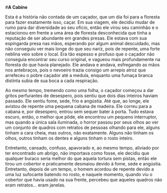 #**A Cabine**

Esta é a história não contada de um caçador, que um dia foi para a floresta para fazer exatamente isso, caçar. Em sua viagem, ele decidiu mudar de rumo para dar diversidade ao seu ofício, então ele virou seu caminhão e o estacionou em frente a uma área de floresta desconhecida que tinha a reputação de ser abundante em grandes presas. Ele estava com sua espingarda presa nas mãos, esperando por algum animal descuidado, mas não conseguiu ver mais longe do que seu nariz, pois de repente, uma forte neblina veio sobre o local. Era tão espesso e profuso que o caçador não conseguia encontrar seu curso original, e vagueou mais profundamente na floresta do que havia planejado. Ele andava e andava, esfregando as mãos nos antebraços, pois o nevoeiro trazia consigo um arrepio atroz que arrefeceu o pobre caçador até a medula, enquanto uma fumaça branca distinta subia de sua boca a cada respiração.

Ao mesmo tempo, tremendo como uma folha, o caçador começou a dar gritos perfurantes de desespero, pois sentiu que dois dias inteiros haviam passado. Ele sentiu fome, sede, frio e angústia. Até que, ao longe, ele avistou de repente uma pequena cabana de madeira.  Ele correu para a cabana e, por desespero, entrou sem sequer bater à porta. Tudo estava escuro, então, o melhor que pôde, ele encontrou um pequeno interruptor, mas quando a única sala iluminada, o horror passou por seus olhos ao ver um conjunto de quadros com retratos de pessoas olhando para ele, alguns tinham a cara cheia, mas outros, não exatamente. Alguns não tinham os olhos, outros tinham os dentes e alguns tinham o rosto inteiro.

Entretanto, cansado, confuso, apavorado e, ao mesmo tempo, aliviado por ter encontrado um abrigo, não importava como fosse, ele decidiu que qualquer buraco seria melhor do que aquela tortura sem pistas, então ele tirou um cobertor e praticamente desmaiou devido à fome, sede e angústia. Entretanto, depois de um tempo, o homem acordou de repente devido a uma luz sufocante batendo no rosto, e naquele momento, quando viu o cobertor que havia usado na sua frente, percebeu que aqueles quadros não eram retratos... eram janelas.